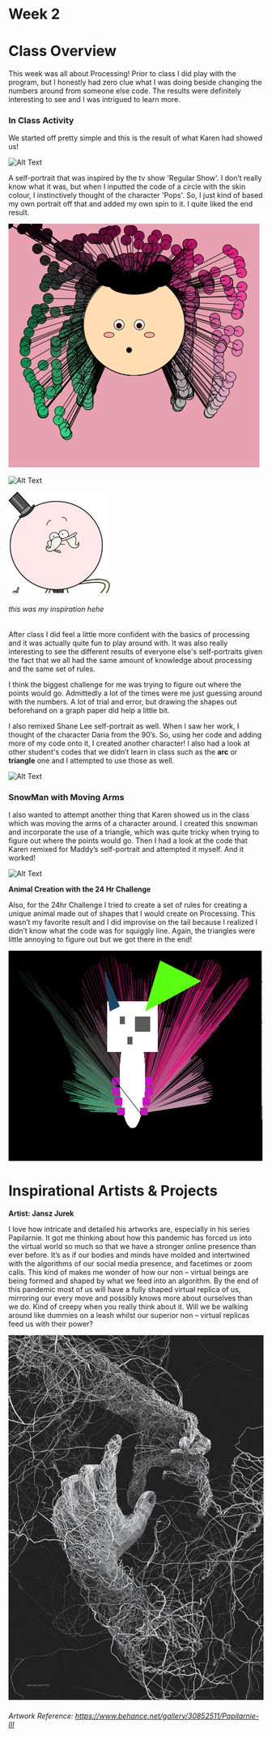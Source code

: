 # Week 2
 
# Class Overview
This week was all about Processing! Prior to class I did play with the program, but I honestly had zero clue what I was doing beside changing the numbers around from someone else code. The results were definitely interesting to see and I was intrigued to learn more.  

### In Class Activity 
We started off pretty simple and this is the result of what Karen had showed us! 

![Alt Text](https://media.giphy.com/media/xIvMKfV3phghRcOjnF/giphy.gif)

A self-portrait that was inspired by the tv show 'Regular Show'. I don’t really know what it was, but when I inputted the code of a circle with the skin colour, I instinctively thought of the character 'Pops'. So, I just kind of based my own portrait off that and added my own spin to it. I quite liked the end result. 

<img src=https://github.com/aliceyu1111/Slave-to-the-Algorithm/blob/master/Week%202/Self%20Portrait.png >

![Alt Text](https://media.giphy.com/media/9V23g1oEC8zDZWxxFp/giphy.gif)

<img src= "https://github.com/aliceyu1111/Slave-to-the-Algorithm/blob/master/Week%202/Pops_character.png" width ="200" /> 

###### this was my inspiration hehe



After class I did feel a little more confident with the basics of processing and it was actually quite fun to play around with. It was also really interesting to see the different results of everyone else's self-portraits given the fact that we all had the same amount of knowledge about processing and the same set of rules.  

I think the biggest challenge for me was trying to figure out where the points would go. Admittedly a lot of the times were me just guessing around with the numbers. A lot of trial and error, but drawing the shapes out beforehand on a graph paper did help a little bit.  

I also remixed Shane Lee self-portrait as well. When I saw her work, I thought of the character Daria from the 90’s. So, using her code and adding more of my code onto it, I created another character! I also had a look at other student's codes that we didn’t learn in class such as the **arc** or **triangle** one and I attempted to use those as well.

![Alt Text](https://media.giphy.com/media/BReUz1Zn8JSqTVNYuF/giphy.gif)



### SnowMan with Moving Arms

I also wanted to attempt another thing that Karen showed us in the class which was moving the arms of a character around. I created this snowman and incorporate the use of a triangle, which was quite tricky when trying to figure out where the points would go. Then I had a look at the code that Karen remixed for Maddy’s self-portrait and attempted it myself. And it worked! 


![Alt Text](https://media.giphy.com/media/m3Nt633eCBC5ICsLWP/giphy.gif)


**Animal Creation with the 24 Hr Challenge**

Also, for the 24hr Challenge I tried to create a set of rules for creating a unique animal made out of shapes that I would create on Processing. This wasn’t my favorite result and I did improvise on the tail because I realized I didn’t know what the code was for squiggly line. Again, the triangles were little annoying to figure out but we got there in the end!  

<img src= https://github.com/aliceyu1111/Slave-to-the-Algorithm/blob/master/Week%202/Animal%20Creation%20.png >



# Inspirational Artists & Projects

**Artist: Jansz Jurek**

I love how intricate and detailed his artworks are, especially in his series Papilarnie. It got me thinking about how this pandemic has forced us into the virtual world so much so that we have a stronger online presence than ever before. It’s as if our bodies and minds have molded and intertwined with the algorithms of our social media presence, and facetimes or zoom calls. This kind of makes me wonder of how our non – virtual beings are being formed and shaped by what we feed into an algorithm. By the end of this pandemic most of us will have a fully shaped virtual replica of us, mirroring our every move and possibly knows more about ourselves than we do. Kind of creepy when you really think about it. Will we be walking around like dummies on a leash whilst our superior non – virtual replicas feed us with their power? 


<img src= "https://github.com/aliceyu1111/Slave-to-the-Algorithm/blob/master/Week%202/Janusz%20Jurek.jpg" width = "600" />

###### Artwork Reference: https://www.behance.net/gallery/30852511/Papilarnie-III 
